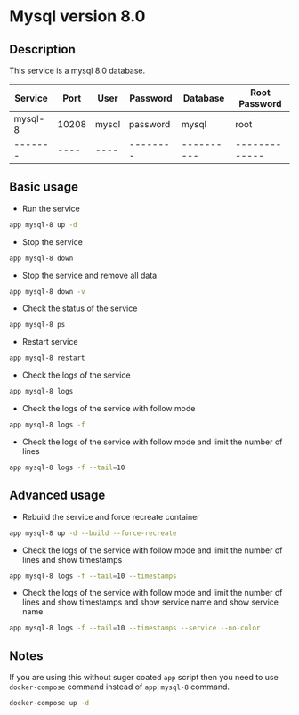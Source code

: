 # Mysql version 8.0

## Description

This service is a mysql 8.0 database.

| Service | Port  | User  | Password | Database   | Root Password |
| ------- | ----- | ----- | -------- | ---------- | ------------- |
| mysql-8 | 10208 | mysql | password | mysql      | root          |
| ------- | ----  | ----  | -------- | ---------- | ------------- |

## Basic usage

- Run the service

```bash
app mysql-8 up -d
```

- Stop the service

```bash
app mysql-8 down
```

- Stop the service and remove all data

```bash
app mysql-8 down -v
```

- Check the status of the service

```bash
app mysql-8 ps
```

- Restart service

```bash
app mysql-8 restart
```

- Check the logs of the service

```bash
app mysql-8 logs
```

- Check the logs of the service with follow mode

```bash
app mysql-8 logs -f
```

- Check the logs of the service with follow mode and limit the number of lines

```bash
app mysql-8 logs -f --tail=10
```

## Advanced usage

- Rebuild the service and force recreate container

```bash
app mysql-8 up -d --build --force-recreate
```

- Check the logs of the service with follow mode and limit the number of lines and show timestamps

```bash
app mysql-8 logs -f --tail=10 --timestamps
```

- Check the logs of the service with follow mode and limit the number of lines and show timestamps and show service name and show service name

```bash
app mysql-8 logs -f --tail=10 --timestamps --service --no-color
```

## Notes

If you are using this without suger coated `app` script then you need to use `docker-compose` command instead of `app mysql-8` command.

```bash
docker-compose up -d
```
